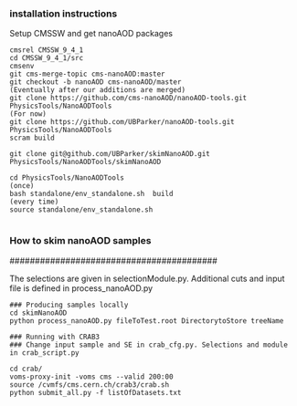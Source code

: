 
### installation instructions ###
Setup CMSSW and get nanoAOD packages
```
cmsrel CMSSW_9_4_1
cd CMSSW_9_4_1/src
cmsenv
git cms-merge-topic cms-nanoAOD:master
git checkout -b nanoAOD cms-nanoAOD/master
(Eventually after our additions are merged) 
git clone https://github.com/cms-nanoAOD/nanoAOD-tools.git PhysicsTools/NanoAODTools
(For now)
git clone https://github.com/UBParker/nanoAOD-tools.git PhysicsTools/NanoAODTools
scram build

git clone git@github.com/UBParker/skimNanoAOD.git PhysicsTools/NanoAODTools/skimNanoAOD

cd PhysicsTools/NanoAODTools
(once)
bash standalone/env_standalone.sh  build
(every time)
source standalone/env_standalone.sh


```



### How to skim nanoAOD samples ###
#########################################

The selections are given in selectionModule.py. Additional cuts and input file is defined in process_nanoAOD.py
```
### Producing samples locally
cd skimNanoAOD
python process_nanoAOD.py fileToTest.root DirectorytoStore treeName 
```

```
### Running with CRAB3
### Change input sample and SE in crab_cfg.py. Selections and module in crab_script.py

cd crab/
voms-proxy-init -voms cms --valid 200:00
source /cvmfs/cms.cern.ch/crab3/crab.sh
python submit_all.py -f listOfDatasets.txt
```

